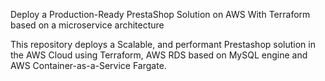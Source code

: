 Deploy a Production-Ready PrestaShop Solution on AWS With Terraform based on a microservice architecture

This repository deploys a Scalable, and performant Prestashop solution in the AWS Cloud using Terraform, AWS RDS based on MySQL engine and AWS Container-as-a-Service Fargate.
